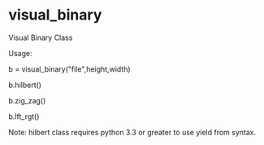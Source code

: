 visual_binary
=============
Visual Binary Class

Usage:

b = visual_binary("file",height,width)

b.hilbert()

b.zig_zag()

b.lft_rgt()

Note: hilbert class requires python 3.3 or greater to use yield from syntax.

